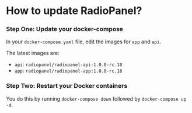 # How to update RadioPanel?

### Step One: Update your docker-compose

In your `docker-compose.yaml` file, edit the images for `app` and `api`.

The latest images are:

* `api`: `radiopanel/radiopanel-api:1.0.0-rc.18`
* `app`: `radiopanel/radiopanel-app:1.0.0-rc.18`

### Step Two: Restart your Docker containers

You do this by running `docker-compose down` followed by `docker-compose up -d`.

